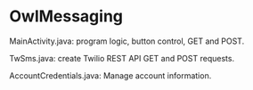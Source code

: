 # OwlMessaging

MainActivity.java:
program logic, button control, GET and POST.

TwSms.java:
create Twilio REST API GET and POST requests.

AccountCredentials.java:
Manage account information.
